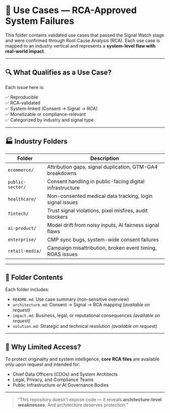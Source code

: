# 🧩 Use Cases — RCA-Approved System Failures

This folder contains validated use cases that passed the Signal Watch stage and were confirmed through Root Cause Analysis (RCA). Each use case is mapped to an industry vertical and represents a **system-level flaw with real-world impact**.

---

## 🔍 What Qualifies as a Use Case?

Each issue here is:

✅ Reproducible  
✅ RCA-validated  
✅ System-linked (Consent → Signal → RCA)  
✅ Monetizable or compliance-relevant  
✅ Categorized by industry and signal type

---

## 🏭 Industry Folders

| Folder             | Description                                                |
|--------------------|------------------------------------------------------------|
| `ecommerce/`        | Attribution gaps, signal duplication, GTM-GA4 breakdowns   |
| `public-sector/`    | Consent handling in public-facing digital infrastructure   |
| `healthcare/`       | Non-consented medical data tracking, login signal issues   |
| `fintech/`          | Trust signal violations, pixel misfires, audit blockers    |
| `ai-product/`       | Model drift from noisy inputs, AI fairness signal flaws    |
| `enterprise/`       | CMP sync bugs, system-wide consent failures                |
| `retail-media/`     | Campaign misattribution, broken event timing, ROAS issues  |

---

## 📁 Folder Contents

Each folder includes:

- `README.md`: Use case summary (non-sensitive overview)
- `architecture.md`: Consent → Signal → RCA mapping *(available on request)*
- `impact.md`: Business, legal, or reputational consequences *(available on request)*
- `solution.md`: Strategic and technical resolution *(available on request)*

---

## 🔐 Why Limited Access?

To protect originality and system intelligence, **core RCA files** are available only upon request and intended for:

- Chief Data Officers (CDOs) and System Architects  
- Legal, Privacy, and Compliance Teams  
- Public Infrastructure or AI Governance Bodies  

---

> “This repository doesn’t expose code — it reveals **architecture-level weaknesses**. And architecture deserves protection.”